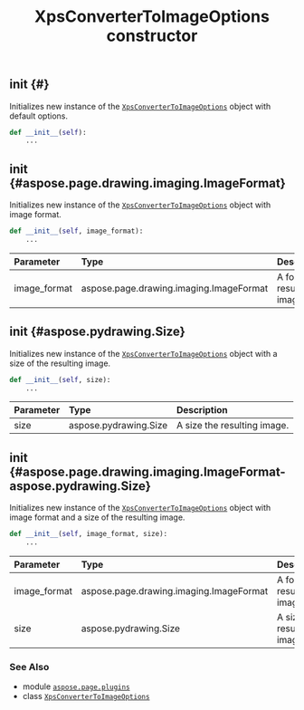 ﻿---
title: XpsConverterToImageOptions constructor
second_title: Aspose.Page for Python via .NET API References
description: 
type: docs
weight: 10
url: /python-net/aspose.page.plugins/xpsconvertertoimageoptions/__init__/
is_root: false
---

## __init__ {#}

Initializes new instance of the [`XpsConverterToImageOptions`](/page/python-net/aspose.page.plugins/xpsconvertertoimageoptions) object with default options.



```python
def __init__(self):
    ...
```




## __init__ {#aspose.page.drawing.imaging.ImageFormat}

Initializes new instance of the [`XpsConverterToImageOptions`](/page/python-net/aspose.page.plugins/xpsconvertertoimageoptions) object with image format.



```python
def __init__(self, image_format):
    ...
```


| Parameter | Type | Description |
| :- | :- | :- |
| image_format | aspose.page.drawing.imaging.ImageFormat | A format of resulting image. |


## __init__ {#aspose.pydrawing.Size}

Initializes new instance of the [`XpsConverterToImageOptions`](/page/python-net/aspose.page.plugins/xpsconvertertoimageoptions) object with a size of the resulting image.



```python
def __init__(self, size):
    ...
```


| Parameter | Type | Description |
| :- | :- | :- |
| size | aspose.pydrawing.Size | A size the resulting image. |


## __init__ {#aspose.page.drawing.imaging.ImageFormat-aspose.pydrawing.Size}

Initializes new instance of the [`XpsConverterToImageOptions`](/page/python-net/aspose.page.plugins/xpsconvertertoimageoptions) object with image format and a size of the resulting image.



```python
def __init__(self, image_format, size):
    ...
```


| Parameter | Type | Description |
| :- | :- | :- |
| image_format | aspose.page.drawing.imaging.ImageFormat | A format of resulting image. |
| size | aspose.pydrawing.Size | A size the resulting image. |



### See Also
* module [`aspose.page.plugins`](../../)
* class [`XpsConverterToImageOptions`](/page/python-net/aspose.page.plugins/xpsconvertertoimageoptions)
